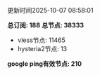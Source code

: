 更新时间2025-10-07 08:58:01

**总订阅: 188**
**总节点: 38333**
- vless节点: 11465
- hysteria2节点: 13

**google ping有效节点: 210**
